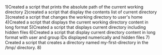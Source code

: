 1)Created a script that prints the absolute path of the current working directory
2)created a script that display the contents list of current directory
3)created a script that changes the working directory to user's home
4)Created a script that displays the current working directory content in long format
5)Created a script that displays current directory including hidden files
6)Created a script that display current directory content in long format with user and group IDs displayed numerically and hidden files
7) Created a script that creates a directory named my-first-directory in the /tmp/ directory.
8) 
